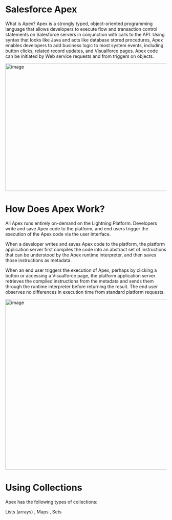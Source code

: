 # Salesforce Apex

What is Apex?
Apex is a strongly typed, object-oriented programming language that allows developers to execute flow and transaction control statements on Salesforce servers in conjunction with calls to the API. Using syntax that looks like Java and acts like database stored procedures, Apex enables developers to add business logic to most system events, including button clicks, related record updates, and Visualforce pages. Apex code can be initiated by Web service requests and from triggers on objects.


<img width="646" height="399" alt="image" src="https://github.com/user-attachments/assets/c0868581-e3aa-44c8-bce9-7d2c0be201a9" />

# How Does Apex Work?

All Apex runs entirely on-demand on the Lightning Platform. Developers write and save Apex code to the platform, and end users trigger the execution of the Apex code via the user interface.

When a developer writes and saves Apex code to the platform, the platform application server first compiles the code into an abstract set of instructions that can be understood by the Apex runtime interpreter, and then saves those instructions as metadata.

When an end user triggers the execution of Apex, perhaps by clicking a button or accessing a Visualforce page, the platform application server retrieves the compiled instructions from the metadata and sends them through the runtime interpreter before returning the result. The end user observes no differences in execution time from standard platform requests.

<img width="1600" height="533" alt="image" src="https://github.com/user-attachments/assets/bcef702c-8a9d-499f-8353-9b4504bd556d" />

# Using Collections

Apex has the following types of collections:

Lists (arrays)
, Maps
, Sets
